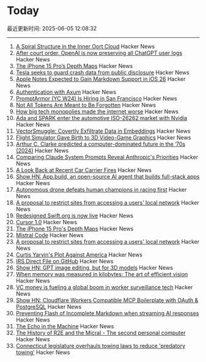 # Today

最近更新时间: 2025-06-05 12:08:32

--- 
1. [A Spiral Structure in the Inner Oort Cloud](https://iopscience.iop.org/article/10.3847/1538-4357/adbf9b) Hacker News
2. [After court order, OpenAI is now preserving all ChatGPT user logs](https://mastodon.laurenweinstein.org/@lauren/114627064774788581) Hacker News
3. [The iPhone 15 Pro’s Depth Maps](https://tech.marksblogg.com/apple-iphone-15-pro-depth-map-heic.html) Hacker News
4. [Tesla seeks to guard crash data from public disclosure](https://www.reuters.com/legal/government/musks-tesla-seeks-guard-crash-data-public-disclosure-2025-06-04/) Hacker News
5. [Apple Notes Expected to Gain Markdown Support in iOS 26](https://www.macrumors.com/2025/06/04/apple-notes-rumored-markdown-support-ios-26/) Hacker News
6. [Authentication with Axum](https://mattrighetti.com/2025/05/03/authentication-with-axum) Hacker News
7. [PromptArmor (YC W24) Is Hiring in San Francisco](https://www.ycombinator.com/companies/promptarmor/jobs/hZ3xFlj-founding-engineer-full-stack) Hacker News
8. [Not All Tokens Are Meant to Be Forgotten](https://arxiv.org/abs/2506.03142) Hacker News
9. [How big tech monopolies made the internet worse](https://www.cascadepbs.org/news/2025/06/how-big-tech-monopolies-made-internet-worse) Hacker News
10. [Ada and SPARK enter the automotive ISO-26262 market with Nvidia](https://www.adacore.com/press/ada-and-spark-enter-the-automotive-iso-26262-market-with-nvidia) Hacker News
11. [VectorSmuggle: Covertly Exfiltrate Data in Embeddings](https://github.com/jaschadub/VectorSmuggle) Hacker News
12. [Flight Simulator Gave Birth to 3D Video-Game Graphics](https://spectrum.ieee.org/microsoft-flight-simulator) Hacker News
13. [Arthur C. Clarke predicted a computer-dominated future in the ’70s (2024)](https://www.openculture.com/2024/12/arthur-c-clarke-predicts-the-rise-of-artificial-intelligence-questions-what-will-happen-to-humanity-1978.html) Hacker News
14. [Comparing Claude System Prompts Reveal Anthropic's Priorities](https://www.dbreunig.com/2025/06/03/comparing-system-prompts-across-claude-versions.html) Hacker News
15. [A Look Back at Recent Car Carrier Fires](https://gcaptain.com/a-brief-look-back-at-recent-car-carrier-fires/) Hacker News
16. [Show HN: App.build, an open-source AI agent that builds full-stack apps](https://www.app.build/) Hacker News
17. [Autonomous drone defeats human champions in racing first](https://www.tudelft.nl/en/2025/lr/autonomous-drone-from-tu-delft-defeats-human-champions-in-historic-racing-first) Hacker News
18. [A proposal to restrict sites from accessing a users’ local network](https://github.com/explainers-by-googlers/local-network-access) Hacker News
19. [Redesigned Swift.org is now live](https://swift.org/) Hacker News
20. [Cursor 1.0](https://www.cursor.com/en/changelog/1-0) Hacker News
21. [The iPhone 15 Pro's Depth Maps](https://tech.marksblogg.com/apple-iphone-15-pro-depth-map-heic.html) Hacker News
22. [Mistral Code](https://mistral.ai/products/mistral-code) Hacker News
23. [A proposal to restrict sites from accessing a users' local network](https://github.com/explainers-by-googlers/local-network-access) Hacker News
24. [Curtis Yarvin's Plot Against America](https://www.newyorker.com/magazine/2025/06/09/curtis-yarvin-profile) Hacker News
25. [IRS Direct File on GitHub](https://chrisgiven.com/2025/05/direct-file-on-github/) Hacker News
26. [Show HN: GPT image editing, but for 3D models](https://www.adamcad.com/) Hacker News
27. [When memory was measured in kilobytes: The art of efficient vision](https://www.softwareheritage.org/2025/06/04/history_computer_vision/) Hacker News
28. [VC money is fueling a global boom in worker surveillance tech](https://restofworld.org/2025/employee-surveillance-software-vc-funding/) Hacker News
29. [Show HN: Cloudflare Workers Compatible MCP Boilerplate with OAuth & PostgreSQL](https://github.com/f/mcp-cloudflare-boilerplate) Hacker News
30. [Preventing Flash of Incomplete Markdown when streaming AI responses](https://engineering.streak.com/p/preventing-unstyled-markdown-streaming-ai) Hacker News
31. [The Echo in the Machine](https://radiolab.org/podcast/the-echo-in-the-machine) Hacker News
32. [The History of R2E and the Micral - The second personal computer](https://www.abortretry.fail/p/the-history-of-r2e-and-the-micral) Hacker News
33. [Connecticut legislature overhauls towing laws to reduce 'predatory towing'](https://www.propublica.org/article/connecticut-passes-towing-law-reform) Hacker News
